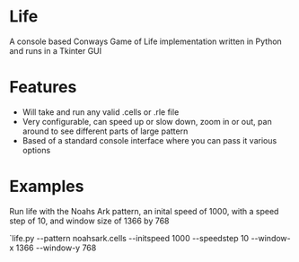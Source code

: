 # Life
A console based Conways Game of Life implementation written in Python and runs in a Tkinter GUI

# Features
* Will take and run any valid .cells or .rle file
* Very configurable, can speed up or slow down, zoom in or out, pan around to see different parts of large pattern
* Based of a standard console interface where you can pass it various options

# Examples

Run life with the Noahs Ark pattern, an inital speed of 1000, with a speed step of 10, and window size of 1366 by 768

`life.py --pattern noahsark.cells --initspeed 1000 --speedstep 10 --window-x 1366 --window-y 768

